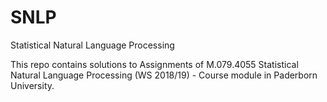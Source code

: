 # SNLP
Statistical Natural Language Processing

This repo contains solutions to Assignments of M.079.4055 Statistical Natural Language Processing (WS 2018/19) - Course module in Paderborn University.
